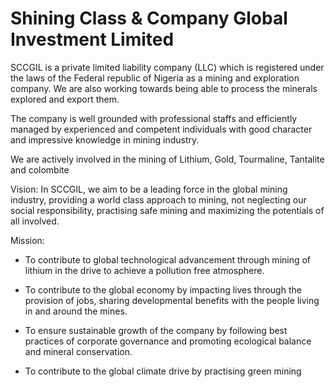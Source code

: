 # Shining Class & Company Global Investment Limited

SCCGIL is a private limited liability company (LLC) which is registered under the laws of the Federal republic of Nigeria as a mining and exploration company. We are also working towards being able to process the minerals explored and export them.

The company is well grounded with professional staffs and efficiently managed by experienced and competent individuals with good character and impressive knowledge in mining industry.

We are actively involved in the mining of Lithium, Gold, Tourmaline, Tantalite and colombite

Vision:
In SCCGIL, we aim to be a leading force in the global mining industry, providing a world class approach to mining, not neglecting our social responsibility, practising safe mining and maximizing the potentials of all involved.

Mission:

- To contribute to global technological advancement through mining of lithium in the drive to achieve a pollution free atmosphere.

- To contribute to the global economy by impacting lives through the provision of jobs, sharing developmental benefits with the people living in and around the mines.

- To ensure sustainable growth of the company by following best practices of corporate governance and promoting ecological balance and mineral conservation.

- To contribute to the global climate drive by practising green mining
